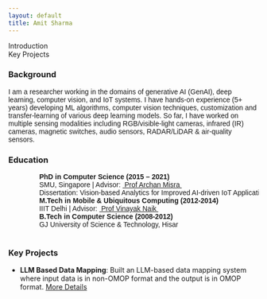 ```yaml
---
layout: default
title: Amit Sharma
---
```


<body>
    <div class="container">
        <div class="tabs">
            <div class="tab active" onclick="showTab('intro')">Introduction</div>
            <div class="tab" onclick="showTab('projects')">Key Projects</div>
        </div>
        <div id="intro" class="tab-content active">
            <h3>Background</h3>
            <p style="font-family: Calibri, sans-serif;">
                I am a researcher working in the domains of generative AI (GenAI), deep learning, computer vision, and
                IoT systems. I have hands-on experience (5+ years) developing ML algorithms, computer vision techniques,
                customization and transfer-learning of various deep learning models. So far, I have worked on multiple
                sensing modalities including RGB/visible-light cameras, infrared (IR) cameras, magnetic switches, audio
                sensors, RADAR/LiDAR & air-quality sensors.
            </p>
            <h3>Education</h3>
            <pre style="font-family: Calibri, sans-serif;">
                <b>PhD in Computer Science (2015 – 2021)</b>
                SMU, Singapore | Advisor: <a href="https://faculty.smu.edu.sg/profile/archan-misra-376" target="_blank"> Prof Archan Misra </a>
                Dissertation: Vision-based Analytics for Improved AI-driven IoT Applications [<a href="https://ink.library.smu.edu.sg/etd_coll/321/" target="_blank"> Link </a>]
                <b>M.Tech in Mobile & Ubiquitous Computing (2012-2014)</b>
                IIIT Delhi | Advisor: <a href="https://www.vinayaknaik.info/" target="_blank"> Prof Vinayak Naik </a>
                <b>B.Tech in Computer Science (2008-2012)</b>
                GJ University of Science & Technology, Hisar
            </pre>
        </div>
        <div id="projects" class="tab-content projects">
            <h3>Key Projects</h3>
            <ul>
                <li><strong>LLM Based Data Mapping</strong>: Built an LLM-based data mapping system where input data is
                    in non-OMOP format and the output
                    is in OMOP format. <a href="projects/llm_driven_data_mapping.html"> More Details </a></li>
            </ul>
        </div>
    </div>
    <script src="scripts.js"></script>

</body>
